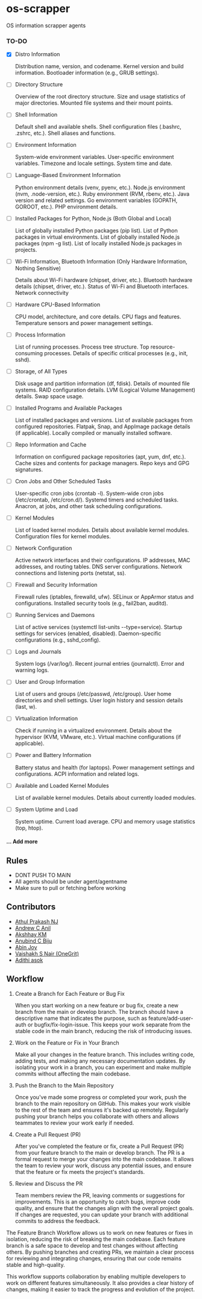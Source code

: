 # os-scrapper

OS information scrapper agents

### TO-DO

- [x] Distro Information

  Distribution name, version, and codename.
  Kernel version and build information.
  Bootloader information (e.g., GRUB settings).

- [ ] Directory Structure

  Overview of the root directory structure.
  Size and usage statistics of major directories.
  Mounted file systems and their mount points.

- [ ] Shell Information

  Default shell and available shells.
  Shell configuration files (.bashrc, .zshrc, etc.).
  Shell aliases and functions.

- [ ] Environment Information

  System-wide environment variables.
  User-specific environment variables.
  Timezone and locale settings.
  System time and date.

- [ ] Language-Based Environment Information

  Python environment details (venv, pyenv, etc.).
  Node.js environment (nvm, .node-version, etc.).
  Ruby environment (RVM, rbenv, etc.).
  Java version and related settings.
  Go environment variables (GOPATH, GOROOT, etc.).
  PHP environment details.

- [ ] Installed Packages for Python, Node.js (Both Global and Local)

  List of globally installed Python packages (pip list).
  List of Python packages in virtual environments.
  List of globally installed Node.js packages (npm -g list).
  List of locally installed Node.js packages in projects.

- [ ] Wi-Fi Information, Bluetooth Information (Only Hardware Information, Nothing Sensitive)

  Details about Wi-Fi hardware (chipset, driver, etc.).
  Bluetooth hardware details (chipset, driver, etc.).
  Status of Wi-Fi and Bluetooth interfaces. Network connectivity

- [ ] Hardware CPU-Based Information

  CPU model, architecture, and core details.
  CPU flags and features.
  Temperature sensors and power management settings.

- [ ] Process Information

  List of running processes.
  Process tree structure.
  Top resource-consuming processes.
  Details of specific critical processes (e.g., init, sshd).

- [ ] Storage, of All Types

  Disk usage and partition information (df, fdisk).
  Details of mounted file systems.
  RAID configuration details.
  LVM (Logical Volume Management) details.
  Swap space usage.

- [ ] Installed Programs and Available Packages

  List of installed packages and versions.
  List of available packages from configured repositories.
  Flatpak, Snap, and AppImage package details (if applicable).
  Locally compiled or manually installed software.

- [ ] Repo Information and Cache

  Information on configured package repositories (apt, yum, dnf, etc.).
  Cache sizes and contents for package managers.
  Repo keys and GPG signatures.

- [ ] Cron Jobs and Other Scheduled Tasks

  User-specific cron jobs (crontab -l).
  System-wide cron jobs (/etc/crontab, /etc/cron.d/).
  Systemd timers and scheduled tasks.
  Anacron, at jobs, and other task scheduling configurations.

- [ ] Kernel Modules

  List of loaded kernel modules.
  Details about available kernel modules.
  Configuration files for kernel modules.

- [ ] Network Configuration

  Active network interfaces and their configurations.
  IP addresses, MAC addresses, and routing tables.
  DNS server configurations.
  Network connections and listening ports (netstat, ss).

- [ ] Firewall and Security Information

  Firewall rules (iptables, firewalld, ufw).
  SELinux or AppArmor status and configurations.
  Installed security tools (e.g., fail2ban, auditd).

- [ ] Running Services and Daemons

  List of active services (systemctl list-units --type=service).
  Startup settings for services (enabled, disabled).
  Daemon-specific configurations (e.g., sshd_config).

- [ ] Logs and Journals

  System logs (/var/log/).
  Recent journal entries (journalctl).
  Error and warning logs.

- [ ] User and Group Information

  List of users and groups (/etc/passwd, /etc/group).
  User home directories and shell settings.
  User login history and session details (last, w).

- [ ] Virtualization Information

  Check if running in a virtualized environment.
  Details about the hypervisor (KVM, VMware, etc.).
  Virtual machine configurations (if applicable).

- [ ] Power and Battery Information

  Battery status and health (for laptops).
  Power management settings and configurations.
  ACPI information and related logs.

- [ ] Available and Loaded Kernel Modules

  List of available kernel modules.
  Details about currently loaded modules.

- [ ] System Uptime and Load

  System uptime.
  Current load average.
  CPU and memory usage statistics (top, htop).

#### ... Add more

## Rules

- DONT PUSH TO MAIN
- All agents should be under agent/agentname
- Make sure to pull or fetching before working

## Contributors

- [Athul Prakash NJ](https://github.com/psychoSherlock)
- [Andrew C Anil](https://github.com/iamandrewcanil)
- [Akshhay KM](https://github.com/Xanthium7)
- [Anubind C Biju](https://github.com/anubix05)
- [Abin Joy](https://github.com/Abinjoy025)
- [Vaishakh S Nair (OneGrit)](https://github.com/vaishakhsnair)
- [Adithi asok](https://github.com/kaalibabe)

## Workflow

1. Create a Branch for Each Feature or Bug Fix

   When you start working on a new feature or bug fix, create a new branch from the main or develop branch. The branch should have a descriptive name that indicates the purpose, such as feature/add-user-auth or bugfix/fix-login-issue.
   This keeps your work separate from the stable code in the main branch, reducing the risk of introducing issues.

2. Work on the Feature or Fix in Your Branch

   Make all your changes in the feature branch. This includes writing code, adding tests, and making any necessary documentation updates.
   By isolating your work in a branch, you can experiment and make multiple commits without affecting the main codebase.

3. Push the Branch to the Main Repository

   Once you've made some progress or completed your work, push the branch to the main repository on GitHub. This makes your work visible to the rest of the team and ensures it's backed up remotely.
   Regularly pushing your branch helps you collaborate with others and allows teammates to review your work early if needed.

4. Create a Pull Request (PR)

   After you've completed the feature or fix, create a Pull Request (PR) from your feature branch to the main or develop branch.
   The PR is a formal request to merge your changes into the main codebase. It allows the team to review your work, discuss any potential issues, and ensure that the feature or fix meets the project's standards.

5. Review and Discuss the PR

   Team members review the PR, leaving comments or suggestions for improvements. This is an opportunity to catch bugs, improve code quality, and ensure that the changes align with the overall project goals.
   If changes are requested, you can update your branch with additional commits to address the feedback.

The Feature Branch Workflow allows us to work on new features or fixes in isolation, reducing the risk of breaking the main codebase. Each feature branch is a safe space to develop and test changes without affecting others. By pushing branches and creating PRs, we maintain a clear process for reviewing and integrating changes, ensuring that our code remains stable and high-quality.

This workflow supports collaboration by enabling multiple developers to work on different features simultaneously. It also provides a clear history of changes, making it easier to track the progress and evolution of the project.
